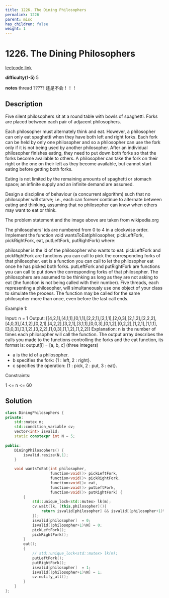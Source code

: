 ```yaml
---
title: 1226. The Dining Philosophers
permalink: 1226
parent: misc
has_children: false
weight: 1
---
```

# 1226. The Dining Philosophers
[leetcode link](https://leetcode.com/problems/the-dining-philosophers/)

**difficulty(1-5)** 
5

**notes** 
thread
????? 还是不会！！！

## Description
Five silent philosophers sit at a round table with bowls of spaghetti. Forks are placed between each pair of adjacent philosophers.

Each philosopher must alternately think and eat. However, a philosopher can only eat spaghetti when they have both left and right forks. Each fork can be held by only one philosopher and so a philosopher can use the fork only if it is not being used by another philosopher. After an individual philosopher finishes eating, they need to put down both forks so that the forks become available to others. A philosopher can take the fork on their right or the one on their left as they become available, but cannot start eating before getting both forks.

Eating is not limited by the remaining amounts of spaghetti or stomach space; an infinite supply and an infinite demand are assumed.

Design a discipline of behaviour (a concurrent algorithm) such that no philosopher will starve; i.e., each can forever continue to alternate between eating and thinking, assuming that no philosopher can know when others may want to eat or think.



The problem statement and the image above are taken from wikipedia.org

 

The philosophers' ids are numbered from 0 to 4 in a clockwise order. Implement the function void wantsToEat(philosopher, pickLeftFork, pickRightFork, eat, putLeftFork, putRightFork) where:

philosopher is the id of the philosopher who wants to eat.
pickLeftFork and pickRightFork are functions you can call to pick the corresponding forks of that philosopher.
eat is a function you can call to let the philosopher eat once he has picked both forks.
putLeftFork and putRightFork are functions you can call to put down the corresponding forks of that philosopher.
The philosophers are assumed to be thinking as long as they are not asking to eat (the function is not being called with their number).
Five threads, each representing a philosopher, will simultaneously use one object of your class to simulate the process. The function may be called for the same philosopher more than once, even before the last call ends.

 

Example 1:

Input: n = 1
Output: [[4,2,1],[4,1,1],[0,1,1],[2,2,1],[2,1,1],[2,0,3],[2,1,2],[2,2,2],[4,0,3],[4,1,2],[0,2,1],[4,2,2],[3,2,1],[3,1,1],[0,0,3],[0,1,2],[0,2,2],[1,2,1],[1,1,1],[3,0,3],[3,1,2],[3,2,2],[1,0,3],[1,1,2],[1,2,2]]
Explanation:
n is the number of times each philosopher will call the function.
The output array describes the calls you made to the functions controlling the forks and the eat function, its format is:
output[i] = [a, b, c] (three integers)
- a is the id of a philosopher.
- b specifies the fork: {1 : left, 2 : right}.
- c specifies the operation: {1 : pick, 2 : put, 3 : eat}.
 

Constraints:

1 <= n <= 60

## Solution


```c++
class DiningPhilosophers {
private:
    std::mutex m;
    std::condition_variable cv;
    vector<int> isvalid;
    static constexpr int N = 5;
    
public:
    DiningPhilosophers() {
        isvalid.resize(N,1);    
    }

    void wantsToEat(int philosopher,
                    function<void()> pickLeftFork,
                    function<void()> pickRightFork,
                    function<void()> eat,
                    function<void()> putLeftFork,
                    function<void()> putRightFork) {
        {
            std::unique_lock<std::mutex> lk(m);
            cv.wait(lk, [this,philosopher](){
                return isvalid[philosopher] && isvalid[(philosopher+1)%N];
            });
            isvalid[philosopher]  = 0;
            isvalid[(philosopher+1)%N] = 0;
            pickLeftFork();
            pickRightFork();
        }
        eat();
        {
            // std::unique_lock<std::mutex> lk(m);
            putLeftFork();
            putRightFork();
            isvalid[philosopher]  = 1;
            isvalid[(philosopher+1)%N] = 1;
            cv.notify_all();
        }
    }
};
``` 


